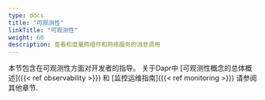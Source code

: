 ```yaml
---
type: docs
title: "可观测性"
linkTitle: "可观测性"
weight: 60
description: 查看和度量跨组件和网络服务的消息调用
---
```


本节包含在可观测性方面对开发者的指导。 关于Dapr中 [可观测性概念的总体概述]({{< ref observability >}}) 和 [监控运维指南]({{< ref monitoring >}}) 请参阅其他章节.
